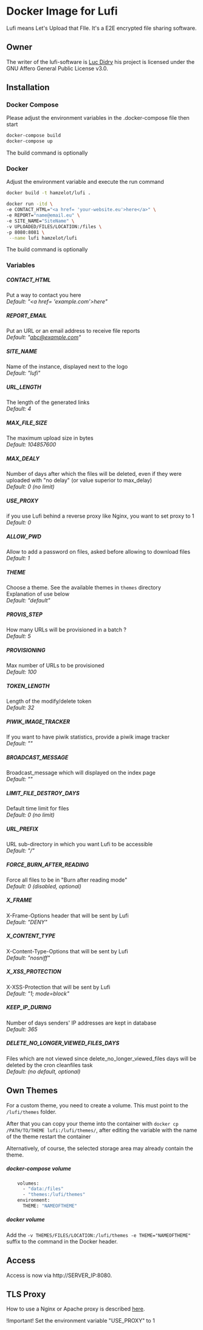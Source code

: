 # Docker Image for Lufi

Lufi means Let's Upload that FIle. It's a E2E encrypted file sharing software.

## Owner
The writer of the lufi-software is [Luc Didry](https://framagit.org/fiat-tux/hat-softwares/lufi/) his project is licensed under the GNU Affero General Public License v3.0.

## Installation


### Docker Compose

Please adjust the environment variables in the .docker-compose file then start

```bash
docker-compose build
docker-compose up

```

The build command is optionally

### Docker

Adjust the environment variable and execute the run command

```bash
docker build -t hamzelot/lufi .

docker run -itd \
-e CONTACT_HTML="<a href= 'your-website.eu'>here</a>" \
-e REPORT="name@email.eu" \
-e SITE_NAME="SiteName" \
-v UPLOADED/FILES/LOCATION:/files \
-p 8080:8081 \
 --name lufi hamzelot/lufi
```

The build command is optionally

### Variables

##### CONTACT_HTML 
Put a way to contact you here  
_Default: "\<a href= 'example.com'>here</a>"_
##### REPORT_EMAIL
Put an URL or an email address to receive file reports  
_Default: "abc@example.com"_
##### SITE_NAME 
Name of the instance, displayed next to the logo  
_Default: "lufi"_
##### URL_LENGTH 
The length of the generated links  
_Default: 4_
##### MAX_FILE_SIZE 
The maximum upload size in bytes  
_Default: 104857600_
##### MAX_DEALY 
Number of days after which the files will be deleted, even if they were uploaded with "no delay" (or value superior to max_delay)  
_Default: 0 (no limit)_
##### USE_PROXY 
if you use Lufi behind a reverse proxy like Nginx, you want to set proxy to 1  
_Default: 0_
##### ALLOW_PWD 
Allow to add a password on files, asked before allowing to download files  
_Default: 1_
##### THEME 
Choose a theme. See the available themes in `themes` directory  
Explanation of use below  
_Default: "default"_
##### PROVIS_STEP 
How many URLs will be provisioned in a batch ?  
_Default: 5_
##### PROVISIONING 
Max number of URLs to be provisioned  
_Default: 100_
##### TOKEN_LENGTH 
Length of the modify/delete token  
_Default: 32_
##### PIWIK_IMAGE_TRACKER 
If you want to have piwik statistics, provide a piwik image tracker  
_Default: ""_
##### BROADCAST_MESSAGE 
Broadcast_message which will displayed on the index page  
_Default: ""_
##### LIMIT_FILE_DESTROY_DAYS 
Default time limit for files  
_Default: 0 (no limit)_
##### URL_PREFIX 
URL sub-directory in which you want Lufi to be accessible  
_Default: "/"_
##### FORCE_BURN_AFTER_READING 
Force all files to be in "Burn after reading mode"  
_Default: 0 (disabled, optional)_
##### X_FRAME 
X-Frame-Options header that will be sent by Lufi  
_Default: "DENY"_
##### X_CONTENT_TYPE 
X-Content-Type-Options that will be sent by Lufi  
_Default: "nosniff"_
##### X_XSS_PROTECTION 
X-XSS-Protection that will be sent by Lufi  
_Default: "1; mode=block"_
##### KEEP_IP_DURING 
Number of days senders' IP addresses are kept in database  
_Default: 365_
##### DELETE_NO_LONGER_VIEWED_FILES_DAYS 
Files which are not viewed since delete_no_longer_viewed_files days will be deleted by the cron cleanfiles task  
_Default: (no default, optional)_

## Own Themes

For a custom theme, you need to create a volume. This must point to the `/lufi/themes` folder. 

After that you can copy your theme into the container with 
`docker cp /PATH/TO/THEME lufi:/lufi/themes/`, after editing the variable with the name of the theme restart the container

Alternatively, of course, the selected storage area may already contain the theme.

##### docker-compose volume

``` bash
    volumes:
      - "data:/files"
      - "themes:/lufi/themes"
    environment:
      THEME: "NAMEOFTHEME"
```

##### docker volume

Add the `-v THEMES/FILES/LOCATION:/lufi/themes -e THEME="NAMEOFTHEME"` suffix to the command in the Docker header.


## Access

Access is now via http://SERVER_IP:8080.

## TLS Proxy

How to use a Nginx or Apache proxy is described [here](https://framagit.org/fiat-tux/hat-softwares/lufi/-/wikis/installation#reverse-proxies).

!Important! Set the environment variable "USE_PROXY" to 1
